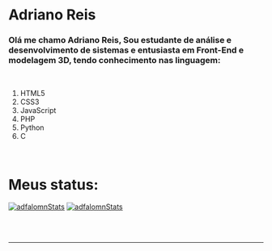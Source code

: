 # Adriano Reis

### Olá me chamo Adriano Reis, Sou estudante de análise e desenvolvimento de sistemas e entusiasta em Front-End e modelagem 3D, tendo conhecimento nas linguagem:
<br>



1. HTML5
2. CSS3
3. JavaScript
4. PHP
5. Python
6. C

<br>

# Meus status:

[![adfalomnStats](https://github-readme-stats.vercel.app/api?username=adfalomnlaeninfus&theme=ayu-mirage)](https://github.com/AdfalomnLaeninfus)
[![adfalomnStats](https://github-readme-stats.vercel.app/api/top-langs?username=adfalomnlaeninfus&theme=ayu-mirage)](https://github.com/AdfalomnLaeninfus)

<br>
<br>

---

